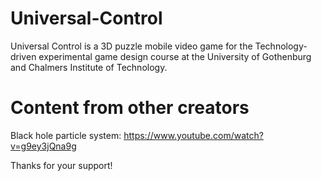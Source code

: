 # Universal-Control
Universal Control is a 3D puzzle mobile video game for the Technology-driven experimental game design course at the University of Gothenburg and Chalmers Institute of Technology.

# Content from other creators
Black hole particle system: https://www.youtube.com/watch?v=g9ey3jQna9g

Thanks for your support!
